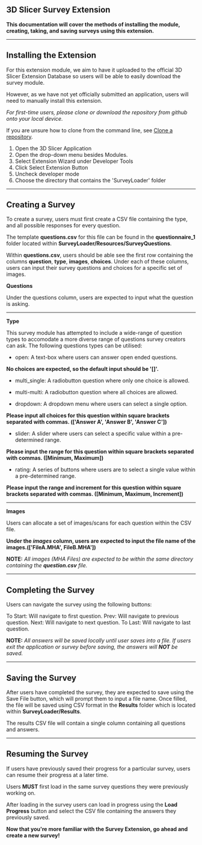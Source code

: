 ## 3D Slicer Survey Extension

**This documentation will cover the methods of installing the module, creating, taking, and saving surveys using this extension.**

---

## Installing the Extension

For this extension module, we aim to have it uploaded to the official 3D Slicer Extension Database so users will be able to easily download the survey module.

However, as we have not yet officially submitted an application, users will need to manually install this extension.

_For first-time users, please clone or download the repository from github onto your local device._

If you are unsure how to clone from the command line, see [Clone a repository](https://confluence.atlassian.com/x/4whODQ).

1. Open the 3D Slicer Application
2. Open the drop-down menu besides Modules.
3. Select Extension Wizard under Developer Tools
4. Click Select Extension Button
5. Uncheck developer mode
6. Choose the directory that contains the 'SurveyLoader' folder

---

## Creating a Survey

To create a survey, users must first create a CSV file containing the type, and all possible responses for every question.

The template **questions.csv** for this file can be found in the **questionnaire_1** folder located within **SurveyLoader/Resources/SurveyQuestions**.

Within **questions.csv**, users should be able see the first row containing the columns **question**, **type**, **images**, **choices**. Under each of these columns, users can input their survey questions and choices for a specific set of images.

**Questions**

Under the questions column, users are expected to input what the question is asking.

---

**Type**

This survey module has attempted to include a wide-range of question types to accomodate a more diverse range of questions survey creators can ask. The following questions types can be utilised:

- open: A text-box where users can answer open ended questions.

**No choices are expected, so the default input should be '[]'.**

- multi_single: A radiobutton question where only one choice is allowed.

- multi-multi: A radiobutton question where all choices are allowed.

- dropdown: A dropdown menu where users can select a single option.

**Please input all choices for this question within square brackets separated with commas. (['Answer A', 'Answer B', 'Answer C'])**

- slider: A slider where users can select a specific value within a pre-determined range.

**Please input the range for this question within square brackets separated with commas. ([Minimum, Maximum])**

- rating: A series of buttons where users are to select a single value within a pre-determined range.

**Please input the range and increment for this question within square brackets separated with commas. ([Minimum, Maximum, Increment])**

---

**Images**

Users can allocate a set of images/scans for each question within the CSV file.

**Under the _images_ column, users are expected to input the file name of the images.(['FileA.MHA', FileB.MHA'])**

**NOTE:** _All images (MHA Files) are expected to be within the same directory containing the **question.csv** file._

---

## Completing the Survey

Users can navigate the survey using the following buttons:

To Start: Will navigate to first question.
Prev: Will navigate to previous question.
Next: Will navigate to next question.
To Last: Will navigate to last question.

**NOTE:** _All answers will be saved locally until user saves into a file. If users exit the application or survey before saving, the answers will **NOT** be saved._

---

## Saving the Survey

After users have completed the survey, they are expected to save using the Save File button, which will prompt them to input a file name. Once filled, the file will be saved using CSV format in the **Results** folder which is located within **SurveyLoader/Results**.

The results CSV file will contain a single column containing all questions and answers.

---

## Resuming the Survey

If users have previously saved their progress for a particular survey, users can resume their progress at a later time.

Users **MUST** first load in the same survey questions they were previously working on.

After loading in the survey users can load in progress using the **Load Progress** button and select the CSV file containing the answers they previously saved.

**Now that you're more familiar with the Survey Extension, go ahead and create a new survey!**

